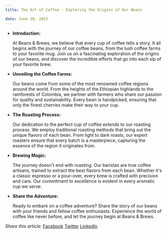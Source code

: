 ```yaml
---
title: The Art of Coffee - Exploring the Origins of Our Beans

date: June 20, 2023
---
```




- **Introduction:**

    At Beans & Brews, we believe that every cup of coffee tells a story. It all begins with the journey of our coffee beans, from the lush coffee farms to your favorite mug. Join us on a fascinating exploration of the origins of our beans, and discover the incredible efforts that go into each sip of your favorite brew.

- **Unveiling the Coffee Farms:**

    Our beans come from some of the most renowned coffee regions around the world. From the heights of the Ethiopian highlands to the rainforests of Colombia, we partner with farmers who share our passion for quality and sustainability. Every bean is handpicked, ensuring that only the finest cherries make their way to your cup.

- **The Roasting Process:**

    Our dedication to the perfect cup of coffee extends to our roasting process. We employ traditional roasting methods that bring out the unique flavors of each bean. From light to dark roasts, our expert roasters ensure that every batch is a masterpiece, capturing the essence of the region it originates from.

- **Brewing Magic:**

    The journey doesn't end with roasting. Our baristas are true coffee artisans, trained to extract the best flavors from each bean. Whether it's a classic espresso or a pour-over, every brew is crafted with precision and care. Our commitment to excellence is evident in every aromatic cup we serve.

- **Share the Adventure:**

    Ready to embark on a coffee adventure? Share the story of our beans with your friends and fellow coffee enthusiasts. Experience the world of coffee like never before, and let the journey begin at Beans & Brews.

*Share this article:*
[Facebook](https://www.facebook.com/share?url=article-url)
[Twitter](https://twitter.com/share?url=article-url)
[LinkedIn](https://www.linkedin.com/shareArticle?url=article-url)




